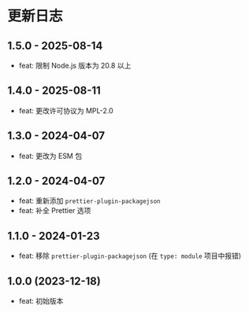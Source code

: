 # 更新日志

## 1.5.0 - 2025-08-14

- feat: 限制 Node.js 版本为 20.8 以上

## 1.4.0 - 2025-08-11

- feat: 更改许可协议为 MPL-2.0

## 1.3.0 - 2024-04-07

- feat: 更改为 ESM 包

## 1.2.0 - 2024-04-07

- feat: 重新添加 `prettier-plugin-packagejson`
- feat: 补全 Prettier 选项

## 1.1.0 - 2024-01-23

- feat: 移除 `prettier-plugin-packagejson` (在 `type: module` 项目中报错)

## 1.0.0 (2023-12-18)

- feat: 初始版本
